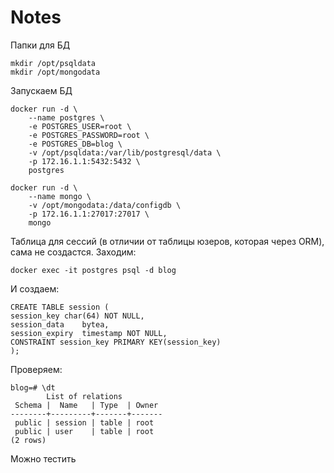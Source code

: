# Notes
Папки для БД
```
mkdir /opt/psqldata
mkdir /opt/mongodata
```
Запускаем БД
```
docker run -d \
    --name postgres \
    -e POSTGRES_USER=root \
    -e POSTGRES_PASSWORD=root \
    -e POSTGRES_DB=blog \
    -v /opt/psqldata:/var/lib/postgresql/data \
    -p 172.16.1.1:5432:5432 \
    postgres
    
docker run -d \
    --name mongo \
    -v /opt/mongodata:/data/configdb \
    -p 172.16.1.1:27017:27017 \
    mongo
```

Таблица для сессий (в отличии от таблицы юзеров, которая через ORM), сама не создастся.
Заходим:
```
docker exec -it postgres psql -d blog
```
И создаем:
```
CREATE TABLE session (
session_key	char(64) NOT NULL,
session_data	bytea,
session_expiry	timestamp NOT NULL,
CONSTRAINT session_key PRIMARY KEY(session_key)
);
```
Проверяем:
```
blog=# \dt
        List of relations
 Schema |  Name   | Type  | Owner 
--------+---------+-------+-------
 public | session | table | root
 public | user    | table | root
(2 rows)
```
Можно тестить